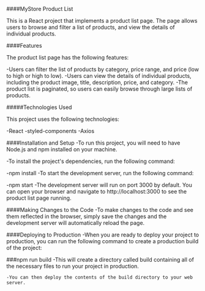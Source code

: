 
####MyStore Product List

This is a React project that implements a product list page. The page allows users to browse and filter a list of products, and view the details of individual products.

####Features

The product list page has the following features:

  -Users can filter the list of products by category, price range, and price (low to high or high to low).
  -Users can view the details of individual products, including the product image, title, description, price, and category.
  -The product list is paginated, so users can easily browse through large lists of products.



#####Technologies Used

This project uses the following technologies:

 -React
 -styled-components
 -Axios


####Installation and Setup
  -To run this project, you will need to have Node.js and npm installed on your machine.

  -To install the project's dependencies, run the following command: 

  -npm install
  -To start the development server, run the following command:

  -npm start
  -The development server will run on port 3000 by default. You can open your browser and navigate to http://localhost:3000 to see the product list page running.

####Making Changes to the Code
  -To make changes to the code and see them reflected in the browser, simply save the changes and the development server will automatically reload the page.

####Deploying to Production
  -When you are ready to deploy your project to production, you can run the following command to create a production build of the project:

###npm run build
   -This will create a directory called build containing all of the necessary files to run your project in production.

    -You can then deploy the contents of the build directory to your web server.